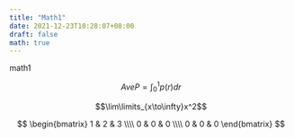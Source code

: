 ```yaml
---
title: "Math1"
date: 2021-12-23T10:28:07+08:00
draft: false
math: true
---
```

math1
<!--more-->
$$
AveP = \int_0^1 p(r) dr
$$

$$\lim\limits_{x\to\infty}x^2$$


$$
\begin{bmatrix} 
1 & 2 & 3  \\\\
 0 & 0 & 0 \\\\
 0 & 0 & 0  
\end{bmatrix}
$$
